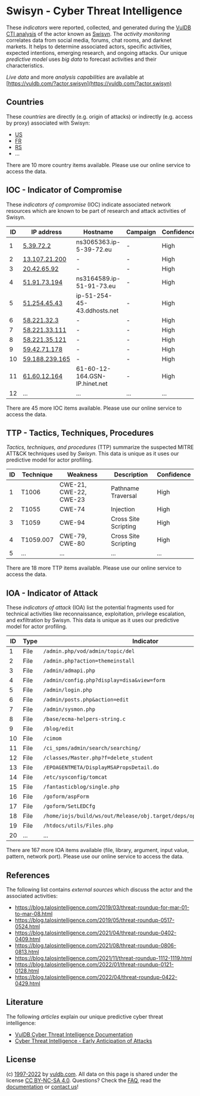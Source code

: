 # Swisyn - Cyber Threat Intelligence

These _indicators_ were reported, collected, and generated during the [VulDB CTI analysis](https://vuldb.com/?kb.cti) of the actor known as [Swisyn](https://vuldb.com/?actor.swisyn). The _activity monitoring_ correlates data from social media, forums, chat rooms, and darknet markets. It helps to determine associated actors, specific activities, expected intentions, emerging research, and ongoing attacks. Our unique _predictive model_ uses _big data_ to forecast activities and their characteristics.

_Live data_ and more _analysis capabilities_ are available at [https://vuldb.com/?actor.swisyn](https://vuldb.com/?actor.swisyn)

## Countries

These _countries_ are directly (e.g. origin of attacks) or indirectly (e.g. access by proxy) associated with Swisyn:

* [US](https://vuldb.com/?country.us)
* [FR](https://vuldb.com/?country.fr)
* [RS](https://vuldb.com/?country.rs)
* ...

There are 10 more country items available. Please use our online service to access the data.

## IOC - Indicator of Compromise

These _indicators of compromise_ (IOC) indicate associated network resources which are known to be part of research and attack activities of Swisyn.

ID | IP address | Hostname | Campaign | Confidence
-- | ---------- | -------- | -------- | ----------
1 | [5.39.72.2](https://vuldb.com/?ip.5.39.72.2) | ns3065363.ip-5-39-72.eu | - | High
2 | [13.107.21.200](https://vuldb.com/?ip.13.107.21.200) | - | - | High
3 | [20.42.65.92](https://vuldb.com/?ip.20.42.65.92) | - | - | High
4 | [51.91.73.194](https://vuldb.com/?ip.51.91.73.194) | ns3164589.ip-51-91-73.eu | - | High
5 | [51.254.45.43](https://vuldb.com/?ip.51.254.45.43) | ip-51-254-45-43.ddhosts.net | - | High
6 | [58.221.32.3](https://vuldb.com/?ip.58.221.32.3) | - | - | High
7 | [58.221.33.111](https://vuldb.com/?ip.58.221.33.111) | - | - | High
8 | [58.221.35.121](https://vuldb.com/?ip.58.221.35.121) | - | - | High
9 | [59.42.71.178](https://vuldb.com/?ip.59.42.71.178) | - | - | High
10 | [59.188.239.165](https://vuldb.com/?ip.59.188.239.165) | - | - | High
11 | [61.60.12.164](https://vuldb.com/?ip.61.60.12.164) | 61-60-12-164.GSN-IP.hinet.net | - | High
12 | ... | ... | ... | ...

There are 45 more IOC items available. Please use our online service to access the data.

## TTP - Tactics, Techniques, Procedures

_Tactics, techniques, and procedures_ (TTP) summarize the suspected MITRE ATT&CK techniques used by _Swisyn_. This data is unique as it uses our predictive model for actor profiling.

ID | Technique | Weakness | Description | Confidence
-- | --------- | -------- | ----------- | ----------
1 | T1006 | CWE-21, CWE-22, CWE-23 | Pathname Traversal | High
2 | T1055 | CWE-74 | Injection | High
3 | T1059 | CWE-94 | Cross Site Scripting | High
4 | T1059.007 | CWE-79, CWE-80 | Cross Site Scripting | High
5 | ... | ... | ... | ...

There are 18 more TTP items available. Please use our online service to access the data.

## IOA - Indicator of Attack

These _indicators of attack_ (IOA) list the potential fragments used for technical activities like reconnaissance, exploitation, privilege escalation, and exfiltration by Swisyn. This data is unique as it uses our predictive model for actor profiling.

ID | Type | Indicator | Confidence
-- | ---- | --------- | ----------
1 | File | `/admin.php/vod/admin/topic/del` | High
2 | File | `/admin.php?action=themeinstall` | High
3 | File | `/admin/admapi.php` | High
4 | File | `/admin/config.php?display=disa&view=form` | High
5 | File | `/admin/login.php` | High
6 | File | `/admin/posts.php&action=edit` | High
7 | File | `/admin/sysmon.php` | High
8 | File | `/base/ecma-helpers-string.c` | High
9 | File | `/blog/edit` | Medium
10 | File | `/cimom` | Low
11 | File | `/ci_spms/admin/search/searching/` | High
12 | File | `/classes/Master.php?f=delete_student` | High
13 | File | `/EPOAGENTMETA/DisplayMSAPropsDetail.do` | High
14 | File | `/etc/sysconfig/tomcat` | High
15 | File | `/fantasticblog/single.php` | High
16 | File | `/goform/aspForm` | High
17 | File | `/goform/SetLEDCfg` | High
18 | File | `/home/iojs/build/ws/out/Release/obj.target/deps/openssl/openssl.cnf` | High
19 | File | `/htdocs/utils/Files.php` | High
20 | ... | ... | ...

There are 167 more IOA items available (file, library, argument, input value, pattern, network port). Please use our online service to access the data.

## References

The following list contains _external sources_ which discuss the actor and the associated activities:

* https://blog.talosintelligence.com/2019/03/threat-roundup-for-mar-01-to-mar-08.html
* https://blog.talosintelligence.com/2019/05/threat-roundup-0517-0524.html
* https://blog.talosintelligence.com/2021/04/threat-roundup-0402-0409.html
* https://blog.talosintelligence.com/2021/08/threat-roundup-0806-0813.html
* https://blog.talosintelligence.com/2021/11/threat-roundup-1112-1119.html
* https://blog.talosintelligence.com/2022/01/threat-roundup-0121-0128.html
* https://blog.talosintelligence.com/2022/04/threat-roundup-0422-0429.html

## Literature

The following _articles_ explain our unique predictive cyber threat intelligence:

* [VulDB Cyber Threat Intelligence Documentation](https://vuldb.com/?kb.cti)
* [Cyber Threat Intelligence - Early Anticipation of Attacks](https://www.scip.ch/en/?labs.20201022)

## License

(c) [1997-2022](https://vuldb.com/?kb.changelog) by [vuldb.com](https://vuldb.com/?kb.about). All data on this page is shared under the license [CC BY-NC-SA 4.0](https://creativecommons.org/licenses/by-nc-sa/4.0/). Questions? Check the [FAQ](https://vuldb.com/?kb.faq), read the [documentation](https://vuldb.com/?kb) or [contact us](https://vuldb.com/?contact)!

